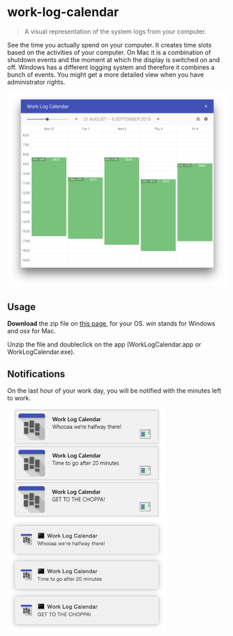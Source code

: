 # work-log-calendar

> A visual representation of the system logs from your computer.

See the time you actually spend on your computer. It creates time slots based on the activities of your computer.
On Mac it is a combination of shutdown events and the moment at which the display is switched on and off.
Windows has a different logging system and therefore it combines a bunch of events. You might get a more detailed view when you have administrator rights.

![Demo](docs/demo.png "Demo")

## Usage

**Download** the zip file on [this page](https://github.com/dirkstals/work-log-calendar/releases/latest), for your OS. *win* stands for Windows and *osx* for Mac. 

Unzip the file and doubleclick on the app (WorkLogCalendar.app or WorkLogCalendar.exe).

## Notifications

On the last hour of your work day, you will be notified with the minutes left to work.

<img src="docs/notifications-windows.png" alt="Notifications on windows" width="364"/>
<img src="docs/notifications-osx.png" alt="Notifications on osx" width="364"/>
